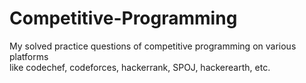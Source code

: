  # Competitive-Programming      
      
My solved practice questions of competitive programming on various platforms    
like codechef, codeforces, hackerrank, SPOJ, hackerearth, etc.  
  
  
